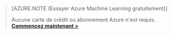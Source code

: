 >[AZURE.NOTE (Essayer Azure Machine Learning gratuitement)]
>
>Aucune carte de crédit ou abonnement Azure n'est requis. <a href="https://studio.azureml.net/Home" target="_blank">**Commencez maintenant >**</a>

<!--HONumber=54-->